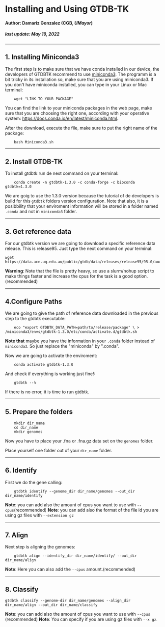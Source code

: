 # Installing and Using GTDB-TK

#### Author: Damariz Gonzalez (CGB, _UMayor_)

##### last update: May 19, 2022
------------------------------------------------------------------

## 1. Installing Miniconda3

The first step is to make sure that we have conda installed in our device, the developers of GTDBTK recommend to use [miniconda3](https://docs.conda.io/en/latest/miniconda.html). The programm is a bit tricky in its installation so, make sure that you are using miniconda3. If you don't have miniconda installed, you can type in your Linux or Mac terminal:

		wget "LINK TO YOUR PACKAGE"  

You can find the link to your miniconda packages in the web page, make sure that you are choosing the right one, according with your operative system: https://docs.conda.io/en/latest/miniconda.html.

After the download, execute the file, make sure to put the right name of the package:

		bash Miniconda3.sh

------------------------------------------------------------------

## 2. Install GTDB-TK

To  install gtdbtk run de next command on your terminal:

		conda create -n gtdbtk-1.3.0 -c conda-forge -c bioconda gtdbtk=1.3.0

We are goig to use the 1.3.0 version because the tutorial of de developers is build for this `gtdbtk` folders version configuration. Note that also, it is a posibbility that your enviroment information will be stored in a folder named `.conda` and not in `miniconda3` folder.

------------------------------------------------------------------

## 3. Get reference data

For our gtdbtk version we are going to download a specific reference data release. This is release95. Just type the next command on your terminal:

	wget https://data.ace.uq.edu.au/public/gtdb/data/releases/release95/95.0/auxillary_files/gtdbtk_r95_data.tar.gz

**Warning**: Note that the file is pretty heavy, so use a slurm/nohup script to make things faster and increase the cpus for the task is a good option.(recommended)

------------------------------------------------------------------

## 4.Configure Paths

We are going to give the path of reference data downloaded in the previous step to the gtdbtk executable:

 		eco "export GTDBTK_DATA_PATH=path/to/release/package" \ > /miniconda3/envs/gtdbtk-1.3.0/etc/conda/activate.d/gtdbtk.sh
 
**Note that** maybe you have the information in your `.conda` folder instead of `miniconda3`. So just replace the "miniconda" by ".conda".

Now we are going to activate the enviroment:

		conda activate gtdbtk-1.3.0

And check if everything is working just fine!:

		gtdbtk --h

If there is no error, it is time to run gtdbtk.

------------------------------------------------------------------

## 5. Prepare the folders

		mkdir dir_name
		cd dir_name
		mkdir genomes

Now you have to place your .fna or .fna.gz data set on the `genomes` folder.

Place yourself one folder out of your `dir_name` folder.

------------------------------------------------------------------

## 6. Identify

First we do the gene calling:

		gtdbtk identify --genome_dir dir_name/genomes --out_dir dir_name/identify

**Note**: you can add also the amount of cpus you want to use with `--cpus`(recommended)
**Note**: you can add also the format of the file id you are using gz files with `--extension gz`

------------------------------------------------------------------

## 7. Align

Next step is aligning the genomes:

		gtdbtk align --identify_dir dir_name/identify/ --out_dir dir_name/align 

**Note**: Here you can also add the `--cpus` amount.(recommended)

------------------------------------------------------------------

## 8. Classify

    gtdbtk classify --genome-dir dir_name/genomes --align_dir dir_name/align --out_dir dir_name/classify

**Note**: you can add also the amount of cpus you want to use with `--cpus` (recommended) 
**Note**: You can specify if you are using gz files with `--x gz`.
